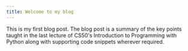 ```yaml
---
title: Welcome to my blog
---
```

This is my first blog post. The blog post is a summary of the key points taught in the last lecture of CS50's Introduction to Programming with Python along with supporting code snippets
wherever required.


